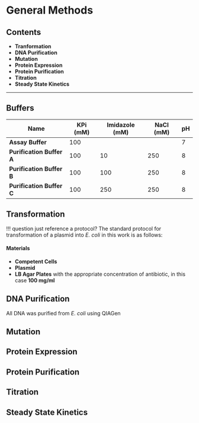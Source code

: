 # General Methods

## Contents
- **Tranformation**
- **DNA Purification**
- **Mutation**
- **Protein Expression**
- **Protein Purification**
- **Titration**
- **Steady State Kinetics**
---------

## Buffers
|Name  			  | KPi (mM) | Imidazole (mM) | NaCl (mM) | pH | 
|-------------------------|----------|----------------|-----------|----|
|**Assay Buffer**	  |   100    |                |           | 7  |
|**Purification Buffer A**|   100    |    10          |    250    | 8  |
|**Purification Buffer B**|   100    |    100         |    250    | 8  |
|**Purification Buffer C**|   100    |    250         |    250    | 8  |

## Transformation
!!! question
	just reference a protocol?
The standard protocol for transformation of a plasmid into *E. coli* in this work is as follows:
#### Materials
- **Competent Cells**
- **Plasmid**
- **LB Agar Plates** with the appropriate concentration of antibiotic, in this case **100 mg/ml**

## DNA Purification
All DNA was purified from *E. coli* using QIAGen 
## Mutation
## Protein Expression
## Protein Purification
## Titration
## Steady State Kinetics
